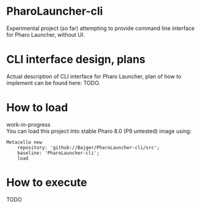 # PharoLauncher-cli
Experimental project (so far) attempting to provide command line interface for Pharo Launcher, without UI.

# CLI interface design, plans
Actual description of CLI interface for Pharo Launcher, plan of how to implement can be found here: TODO. 

# How to load
work-in-progress  
You can load this project into stable Pharo 8.0 (P9 untested) image using:  
```
Metacello new
	repository: 'github://Bajger/PharoLauncher-cli/src';
	baseline: 'PharoLauncher-cli';
	load
```
# How to execute
TODO
